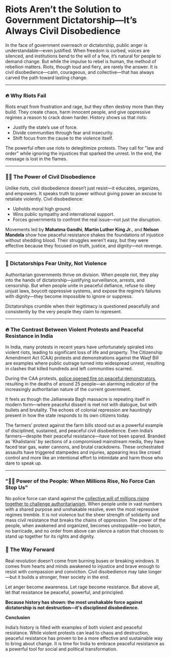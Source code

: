 # **Riots Aren’t the Solution to Government Dictatorship—It’s Always Civil Disobedience**

In the face of government overreach or dictatorship, public anger is understandable—even justified. When freedom is curbed, voices are silenced, and institutions bend to the will of a few, it’s natural for people to demand change. But while the impulse to rebel is human, the method of rebellion matters. Riots, though loud and fiery, are rarely the answer. It is civil disobedience—calm, courageous, and collective—that has always carved the path toward lasting change.

---

### 🔥 **Why Riots Fail**

Riots erupt from frustration and rage, but they often destroy more than they build. They create chaos, harm innocent people, and give oppressive regimes a reason to crack down harder. History shows us that riots:
- Justify the state’s use of force.
- Divide communities through fear and insecurity.
- Shift focus from the cause to the violence itself.

The powerful often use riots to delegitimize protests. They call for "law and order" while ignoring the injustices that sparked the unrest. In the end, the message is lost in the flames.

---

### ✊🏽 **The Power of Civil Disobedience**

Unlike riots, civil disobedience doesn’t just resist—it educates, organizes, and empowers. It speaks truth to power without giving power an excuse to retaliate violently. Civil disobedience:
- Upholds moral high ground.
- Wins public sympathy and international support.
- Forces governments to confront the real issue—not just the disruption.

Movements led by **Mahatma Gandhi**, **Martin Luther King Jr.**, and **Nelson Mandela** show how peaceful resistance shakes the foundations of injustice without shedding blood. Their struggles weren’t easy, but they were effective because they focused on truth, justice, and dignity—not revenge.

---

### 🧠 **Dictatorships Fear Unity, Not Violence**

Authoritarian governments thrive on division. When people riot, they play into the hands of dictatorship—justifying surveillance, arrests, and censorship. But when people unite in peaceful defiance, refuse to obey unjust laws, boycott oppressive systems, and expose the regime’s failures with dignity—they become impossible to ignore or suppress.

Dictatorships crumble when their legitimacy is questioned peacefully and consistently by the very people they claim to represent.

---

### 🔥 The Contrast Between Violent Protests and Peaceful Resistance in India

In India, many protests in recent years have unfortunately spiraled into violent riots, leading to significant loss of life and property. The Citizenship Amendment Act (CAA) protests and demonstrations against the Waqf Bill are examples where public outrage turned into widespread unrest, resulting in clashes that killed hundreds and left communities scarred.

During the CAA protests, [police opened fire on peaceful demonstrators](https://www.thenewsminute.com/news/25-people-were-killed-during-anti-caa-protests-here-are-their-names-114764), resulting in the deaths of around 25 people—an alarming indicator of the increasingly authoritarian nature of the current government.

It feels as though the Jallianwala Bagh massacre is repeating itself in modern form—where peaceful dissent is met not with dialogue, but with bullets and brutality. The echoes of colonial repression are hauntingly present in how the state responds to its own citizens today.

The farmers’ protest against the farm bills stood out as a powerful example of disciplined, sustained, and peaceful civil disobedience. Even India’s farmers—despite their peaceful resistance—have not been spared. Branded as 'Khalistanis' by sections of a compromised mainstream media, they have faced tear gas, water cannons, and brutal crackdowns. These orchestrated assaults have triggered stampedes and injuries, appearing less like crowd control and more like an intentional effort to intimidate and harm those who dare to speak up.

---
### "✊🏽 Power of the People: When Millions Rise, No Force Can Stop Us"

No police force can stand against the [collective will of millions rising together to challenge authoritarianism](https://en.wikipedia.org/wiki/Hands_Off_protests). When people unite in vast numbers with a shared purpose and unshakable resolve, even the most repressive regimes tremble. It is not violence but the sheer strength of solidarity and mass civil resistance that breaks the chains of oppression. The power of the people, when awakened and organized, becomes unstoppable—no baton, no barricade, and no order from above can silence a nation that chooses to stand up together for its rights and dignity.

### 🌱 **The Way Forward**

Real revolution doesn’t come from burning buses or breaking windows. It comes from hearts and minds awakened to injustice and brave enough to resist with compassion and conviction. Civil disobedience may take longer—but it builds a stronger, freer society in the end.

Let anger become awareness. Let rage become resistance. But above all, let that resistance be peaceful, powerful, and principled.

**Because history has shown: the most unshakable force against dictatorship is not destruction—it's disciplined disobedience.**

**Conclusion**

India’s history is filled with examples of both violent and peaceful resistance. While violent protests can lead to chaos and destruction, peaceful resistance has proven to be a more effective and sustainable way to bring about change. It is time for India to embrace peaceful resistance as a powerful tool for social and political transformation.
